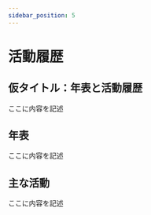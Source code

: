 ```yaml
---
sidebar_position: 5
---
```


# 活動履歴

## 仮タイトル：年表と活動履歴

ここに内容を記述

## 年表

ここに内容を記述

## 主な活動

ここに内容を記述 